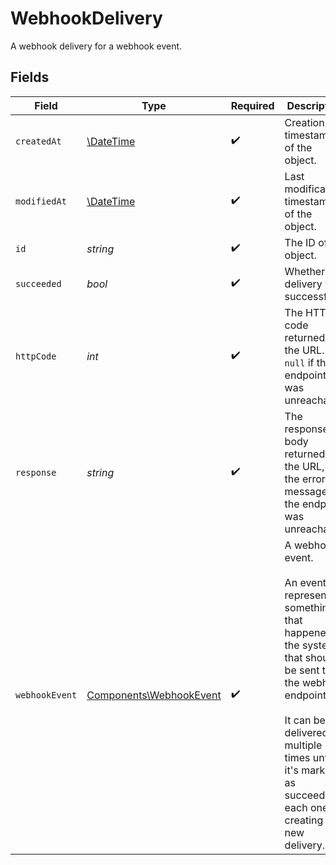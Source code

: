# WebhookDelivery

A webhook delivery for a webhook event.


## Fields

| Field                                                                                                                                                                                                                         | Type                                                                                                                                                                                                                          | Required                                                                                                                                                                                                                      | Description                                                                                                                                                                                                                   |
| ----------------------------------------------------------------------------------------------------------------------------------------------------------------------------------------------------------------------------- | ----------------------------------------------------------------------------------------------------------------------------------------------------------------------------------------------------------------------------- | ----------------------------------------------------------------------------------------------------------------------------------------------------------------------------------------------------------------------------- | ----------------------------------------------------------------------------------------------------------------------------------------------------------------------------------------------------------------------------- |
| `createdAt`                                                                                                                                                                                                                   | [\DateTime](https://www.php.net/manual/en/class.datetime.php)                                                                                                                                                                 | :heavy_check_mark:                                                                                                                                                                                                            | Creation timestamp of the object.                                                                                                                                                                                             |
| `modifiedAt`                                                                                                                                                                                                                  | [\DateTime](https://www.php.net/manual/en/class.datetime.php)                                                                                                                                                                 | :heavy_check_mark:                                                                                                                                                                                                            | Last modification timestamp of the object.                                                                                                                                                                                    |
| `id`                                                                                                                                                                                                                          | *string*                                                                                                                                                                                                                      | :heavy_check_mark:                                                                                                                                                                                                            | The ID of the object.                                                                                                                                                                                                         |
| `succeeded`                                                                                                                                                                                                                   | *bool*                                                                                                                                                                                                                        | :heavy_check_mark:                                                                                                                                                                                                            | Whether the delivery was successful.                                                                                                                                                                                          |
| `httpCode`                                                                                                                                                                                                                    | *int*                                                                                                                                                                                                                         | :heavy_check_mark:                                                                                                                                                                                                            | The HTTP code returned by the URL. `null` if the endpoint was unreachable.                                                                                                                                                    |
| `response`                                                                                                                                                                                                                    | *string*                                                                                                                                                                                                                      | :heavy_check_mark:                                                                                                                                                                                                            | The response body returned by the URL, or the error message if the endpoint was unreachable.                                                                                                                                  |
| `webhookEvent`                                                                                                                                                                                                                | [Components\WebhookEvent](../../Models/Components/WebhookEvent.md)                                                                                                                                                            | :heavy_check_mark:                                                                                                                                                                                                            | A webhook event.<br/><br/>An event represent something that happened in the system<br/>that should be sent to the webhook endpoint.<br/><br/>It can be delivered multiple times until it's marked as succeeded,<br/>each one creating a new delivery. |